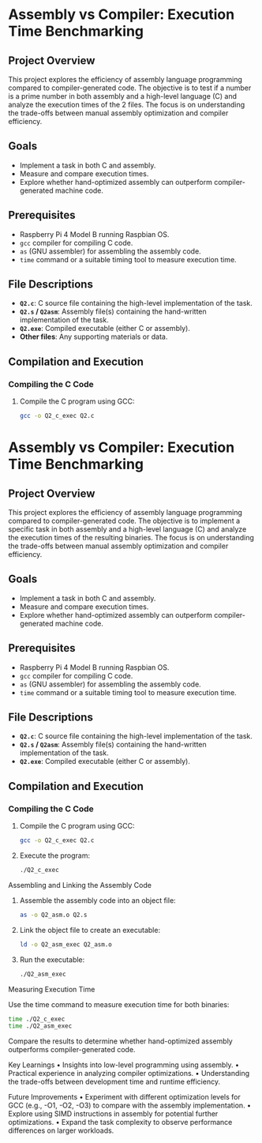 # Assembly vs Compiler: Execution Time Benchmarking

## Project Overview
This project explores the efficiency of assembly language programming compared to compiler-generated code. The objective is to test if a number is a prime number in both assembly and a high-level language (C) and analyze the execution times of the 2 files. The focus is on understanding the trade-offs between manual assembly optimization and compiler efficiency.

## Goals
- Implement a task in both C and assembly.
- Measure and compare execution times.
- Explore whether hand-optimized assembly can outperform compiler-generated machine code.

## Prerequisites
- Raspberry Pi 4 Model B running Raspbian OS.
- `gcc` compiler for compiling C code.
- `as` (GNU assembler) for assembling the assembly code.
- `time` command or a suitable timing tool to measure execution time.

## File Descriptions
- **`Q2.c`**: C source file containing the high-level implementation of the task.
- **`Q2.s` / `Q2asm`**: Assembly file(s) containing the hand-written implementation of the task.
- **`Q2.exe`**: Compiled executable (either C or assembly).
- **Other files**: Any supporting materials or data.

## Compilation and Execution

### Compiling the C Code
1. Compile the C program using GCC:
   ```bash
   gcc -o Q2_c_exec Q2.c
   ```

# Assembly vs Compiler: Execution Time Benchmarking

## Project Overview
This project explores the efficiency of assembly language programming compared to compiler-generated code. The objective is to implement a specific task in both assembly and a high-level language (C) and analyze the execution times of the resulting binaries. The focus is on understanding the trade-offs between manual assembly optimization and compiler efficiency.

## Goals
- Implement a task in both C and assembly.
- Measure and compare execution times.
- Explore whether hand-optimized assembly can outperform compiler-generated machine code.

## Prerequisites
- Raspberry Pi 4 Model B running Raspbian OS.
- `gcc` compiler for compiling C code.
- `as` (GNU assembler) for assembling the assembly code.
- `time` command or a suitable timing tool to measure execution time.

## File Descriptions
- **`Q2.c`**: C source file containing the high-level implementation of the task.
- **`Q2.s` / `Q2asm`**: Assembly file(s) containing the hand-written implementation of the task.
- **`Q2.exe`**: Compiled executable (either C or assembly).

## Compilation and Execution

### Compiling the C Code
1. Compile the C program using GCC:
   ```bash
   gcc -o Q2_c_exec Q2.c
   ```

2.	Execute the program:
    ```bash
    ./Q2_c_exec
    ```

Assembling and Linking the Assembly Code
1.	Assemble the assembly code into an object file:
    ```bash  
    as -o Q2_asm.o Q2.s
    ```

2.	Link the object file to create an executable:
    ```bash
    ld -o Q2_asm_exec Q2_asm.o
    ```

3.	Run the executable:
    ```bash
    ./Q2_asm_exec
    ```

Measuring Execution Time

Use the time command to measure execution time for both binaries:
```bash
time ./Q2_c_exec
time ./Q2_asm_exec
```
Compare the results to determine whether hand-optimized assembly outperforms compiler-generated code.

Key Learnings
	•	Insights into low-level programming using assembly.
	•	Practical experience in analyzing compiler optimizations.
	•	Understanding the trade-offs between development time and runtime efficiency.

Future Improvements
	•	Experiment with different optimization levels for GCC (e.g., -O1, -O2, -O3) to compare with the assembly implementation.
	•	Explore using SIMD instructions in assembly for potential further optimizations.
	•	Expand the task complexity to observe performance differences on larger workloads.

